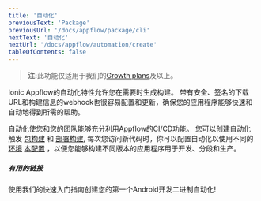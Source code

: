 ```yaml
---
title: '自动化'
previousText: 'Package'
previousUrl: '/docs/appflow/package/cli'
nextText: '自动化'
nextUrl: '/docs/appflow/automation/create'
tableOfContents: false
---
```


<blockquote>
  <p><b>注:</b>此功能仅适用于我们的<a href="/pricing">Growth plans</a>及以上。</p>
</blockquote>

Ionic Appflow的自动化特性允许您在需要时生成构建。 带有安全、签名的下载URL和构建信息的webhook也很容易配置和更新，确保您的应用程序能够快速和自动地得到所需的帮助。

自动化使您和您的团队能够充分利用Appflow的CI/CD功能。 您可以创建自动化 触发 [包构建](/docs/appflow/package/builds) 和 [部署构建](/docs/appflow/deploy/builds), 每次您访问新代码时，你可以配置自动化以使用不同的 [环境](/docs/appflow/automation/environments#custom-environments) [本配置](/docs/appflow/package/native-configs) ，以便您能够构建不同版本的应用程序用于开发、分段和生产。

##### 有用的链接

<docs-cards class="max-measure"> <docs-card header="Create an Automation" href="/docs/appflow/quickstart/automation" icon="/docs/v4/assets/icons/guide-quickstart-icon.png"> 

使用我们的快速入门指南创建您的第一个Android开发二进制自动化!</docs-card> </docs-cards>